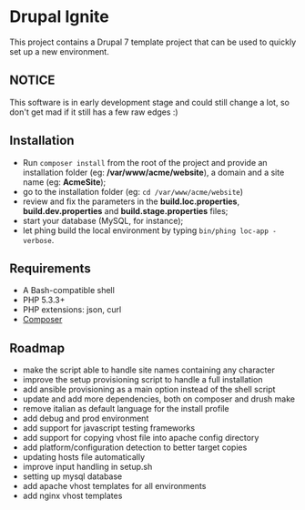 Drupal Ignite
=============

This project contains a Drupal 7 template project that can be used to quickly set up a new environment.

NOTICE
------

This software is in early development stage and could still change a lot, so don't get mad if it still has a few raw edges :)


Installation
------------

* Run ```composer install``` from the root of the project
 and provide an installation folder (eg: **/var/www/acme/website**), a domain and a site name (eg: **AcmeSite**);
* go to the installation folder (eg: ```cd /var/www/acme/website```)
* review and fix the parameters in the **build.loc.properties**, **build.dev.properties** and **build.stage.properties** files;
* start your database (MySQL, for instance);
* let phing build the local environment by typing ```bin/phing loc-app -verbose```.


Requirements
------------
* A Bash-compatible shell
* PHP 5.3.3+
* PHP extensions: json, curl
* [Composer](https://getcomposer.org)

Roadmap
-------

* make the script able to handle site names containing any character
* improve the setup provisioning script to handle a full installation
* add ansible provisioning as a main option instead of the shell script
* update and add more dependencies, both on composer and drush make
* remove italian as default language for the install profile
* add debug and prod environment
* add support for javascript testing frameworks
* add support for copying vhost file into apache config directory
* add platform/configuration detection to better target copies
* updating hosts file automatically
* improve input handling in setup.sh
* setting up mysql database
* add apache vhost templates for all environments
* add nginx vhost templates
